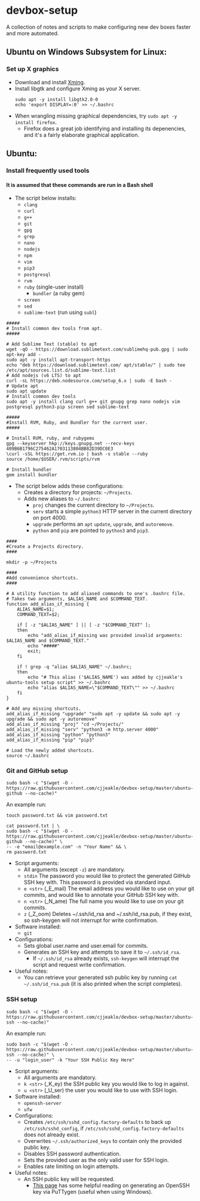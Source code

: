 # devbox-setup
A collection of notes and scripts to make configuring new dev boxes faster and more automated.

## Ubuntu on Windows Subsystem for Linux:

### Set up X graphics
* Download and install [Xming](https://sourceforge.net/projects/xming/files/latest/download).
* Install libgtk and configure Xming as your X server. 
    ```
    sudo apt -y install libgtk2.0-0
    echo 'export DISPLAY=:0' >> ~/.bashrc
    ```
* When wrangling missing graphical dependencies, try `sudo apt -y install firefox`.
    * Firefox does a great job identifying and installing its depenencies, and it's a fairly elaborate graphical application.

## Ubuntu:

### Install frequently used tools
#### It is assumed that these commands are run in a Bash shell

* The script below installs:
    * `clang`
    * `curl`
    * `g++`
    * `git`
    * `gpg`
    * `grep`
    * `nano`
    * `nodejs`
    * `npm`
    * `vim`
    * `pip3`
    * `postgresql`
    * `rvm`
    * `ruby` (single-user install)
        * `bundler` (a ruby gem)
    * `screen`
    * `sed`
    * `sublime-text` (run using `subl`)
```
#####
# Install common dev tools from apt.
#####

# Add Sublime Text (stable) to apt
wget -qO - https://download.sublimetext.com/sublimehq-pub.gpg | sudo apt-key add -
sudo apt -y install apt-transport-https
echo "deb https://download.sublimetext.com/ apt/stable/" | sudo tee /etc/apt/sources.list.d/sublime-text.list
# Add nodejs (v6 LTS) to apt
curl -sL https://deb.nodesource.com/setup_6.x | sudo -E bash -
# Update apt
sudo apt update
# Install common dev tools
sudo apt -y install clang curl g++ git gnupg grep nano nodejs vim postgresql python3-pip screen sed sublime-text

#####
#Install RVM, Ruby, and Bundler for the current user.
#####

# Install RVM, ruby, and rubygems
gpg --keyserver hkp://keys.gnupg.net --recv-keys 409B6B1796C275462A1703113804BB82D39DC0E3
\curl -sSL https://get.rvm.io | bash -s stable --ruby
source /home/$USER/.rvm/scripts/rvm

# Install bundler
gem install bundler
```

* The script below adds these configurations:
    * Creates a directory for projects: `~/Projects`.
    * Adds new aliases to `~/.bashrc`:
        * `proj` changes the current directory to `~/Projects`.
        * `serv` starts a simple `python3` HTTP server in the current directory on port 4000.
        * `upgrade` performs an `apt` `update`, `upgrade`, and `autoremove`.
        * `python` and `pip` are pointed to `python3` and `pip3`.
```
####
#Create a Projects directory.
####

mkdir -p ~/Projects

####
#Add convenience shortcuts.
####

# A utility function to add aliased commands to one's .bashrc file.
# Takes two arguments, $ALIAS_NAME and $COMMAND_TEXT.
function add_alias_if_missing {
    ALIAS_NAME=$1;
    COMMAND_TEXT=$2;

    if [ -z "$ALIAS_NAME" ] || [ -z "$COMMAND_TEXT" ];
    then
        echo "add_alias_if_missing was provided invalid arguments: $ALIAS_NAME and $COMMAND_TEXT."
        echo "#####"
        exit;
    fi

    if ! grep -q "alias $ALIAS_NAME" ~/.bashrc;
    then
        echo "# This alias ('$ALIAS_NAME') was added by cjjeakle's ubuntu-tools setup script" >> ~/.bashrc
        echo "alias $ALIAS_NAME=\"$COMMAND_TEXT\"" >> ~/.bashrc
    fi
}

# Add any missing shortcuts.
add_alias_if_missing "upgrade" "sudo apt -y update && sudo apt -y upgrade && sudo apt -y autoremove"
add_alias_if_missing "proj" "cd ~/Projects/"
add_alias_if_missing "serv" "python3 -m http.server 4000"
add_alias_if_missing "python" "python3"
add_alias_if_missing "pip" "pip3"

# Load the newly added shortcuts.
source ~/.bashrc
```


### Git and GitHub setup
`sudo bash -c "$(wget -O - https://raw.githubusercontent.com/cjjeakle/devbox-setup/master/ubuntu-github --no-cache)"`

An example run:

```
touch password.txt && vim password.txt

cat password.txt | \
sudo bash -c "$(wget -O - https://raw.githubusercontent.com/cjjeakle/devbox-setup/master/ubuntu-github --no-cache)" \
-- -e "email@example.com" -n "Your Name" && \
rm password.txt
```

* Script arguments:
    * All arguments (except `-z`) are mandatory.
    * `stdin` The password you would like to protect the generated GitHub SSH key with. This password is provided via standard input.
    * `e <str>` (_E_mail) The email address you would like to use on your git commits, and would like to annotate your GitHub SSH key with.
    * `n <str>` (_N_ame) The full name you would like to use on your git commits.
    * `z` (_Z_oom) Deletes ~/.ssh/id_rsa and ~/.ssh/id_rsa.pub, if they exist, so ssh-keygen will not interrupt for write confirmation.
* Software installed:
    * `git`
* Configurations:
    * Sets global user.name and user.email for commits.
    * Generates an SSH key and attempts to save it to `~/.ssh/id_rsa`.
        * If `~/.ssh/id_rsa` already exists, `ssh-keygen` will interrupt the script and request write confirmation.
* Useful notes:
    * You can retrieve your generated ssh public key by running `cat ~/.ssh/id_rsa.pub` (it is also printed when the script completes).

### SSH setup
`sudo bash -c "$(wget -O - https://raw.githubusercontent.com/cjjeakle/devbox-setup/master/ubuntu-ssh --no-cache)"`

An example run:

```
sudo bash -c "$(wget -O - https://raw.githubusercontent.com/cjjeakle/devbox-setup/master/ubuntu-ssh --no-cache)" \
-- -u "login_user" -k "Your SSH Public Key Here"
```

* Script arguments:
    * All arguments are mandatory.
    * `k <str>` (_K_ey) the SSH public key you would like to log in against.
    * `u <str>` (_U_ser) the user you would like to use with SSH login.
* Software installed:
    * `openssh-server`
    * `ufw`
* Configurations:
    * Creates `/etc/ssh/sshd_config.factory-defaults` to back up `/etc/ssh/sshd_config`, if `/etc/ssh/sshd_config.factory-defaults` does not already exist.
    * Overwrites `~/.ssh/authorized_keys` to contain only the provided public key.
    * Disables SSH password authentication.
    * Sets the provided user as the only valid user for SSH login.
    * Enables rate limiting on login attempts.
* Useful notes:
    * An SSH public key will be requested.
        * [This page](https://www.digitalocean.com/community/tutorials/how-to-create-ssh-keys-with-putty-to-connect-to-a-vps) has some helpful reading on generating an OpenSSH key via PuTTygen (useful when using Windows).
